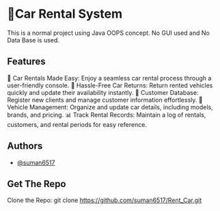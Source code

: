 
# 🚗Car Rental System

This is a normal project using Java OOPS concept. No GUI used and No Data Base is used.



## Features

🚗 Car Rentals Made Easy: Enjoy a seamless car rental process through a user-friendly console.
🔄 Hassle-Free Car Returns: Return rented vehicles quickly and update their availability instantly.
👤 Customer Database: Register new clients and manage customer information effortlessly.
🚙 Vehicle Management: Organize and update car details, including models, brands, and pricing.
📊 Track Rental Records: Maintain a log of rentals, customers, and rental periods for easy reference.
## Authors

- [@suman6517](https://github.com/suman6517)


## Get The Repo

Clone the Repo: git clone https://github.com/suman6517/Rent_Car.git


